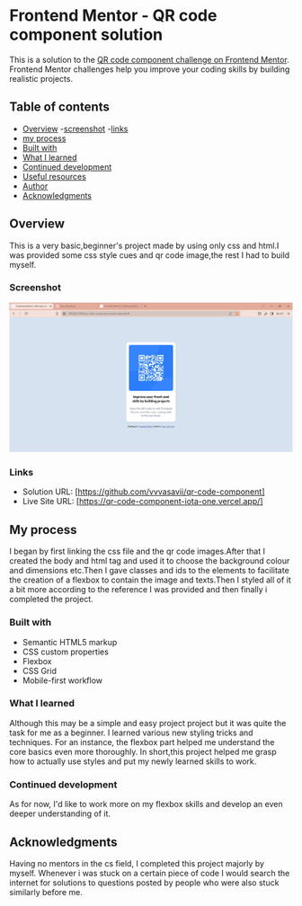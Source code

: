 # Frontend Mentor - QR code component solution

This is a solution to the [QR code component challenge on Frontend Mentor](https://www.frontendmentor.io/challenges/qr-code-component-iux_sIO_H). Frontend Mentor challenges help you improve your coding skills by building realistic projects. 

## Table of contents

- [Overview](#overview)
  -[screenshot](#screenshot)
  -[links](#links)
-  [my process](my-process)
  - [Built with](#built-with)
  - [What I learned](#what-i-learned)
  - [Continued development](#continued-development)
  - [Useful resources](#useful-resources)
- [Author](#author)
- [Acknowledgments](#acknowledgments)



## Overview
This is a very basic,beginner's project made by using only css and html.I was provided some css style cues and qr code image,the rest I had to build myself.

### Screenshot
![alt text](screenshot-qr-component.png)

### Links

- Solution URL: [https://github.com/vvvasavii/qr-code-component]
- Live Site URL: [https://qr-code-component-iota-one.vercel.app/]

## My process
I began by first linking the css file and the qr code images.After that I created the body and html tag and used it to choose the background colour and dimensions etc.Then I gave classes and ids to the elements to facilitate the creation of a flexbox to contain the image and texts.Then I styled all of it a bit more according to the reference I was provided and then finally i completed the project.

### Built with

- Semantic HTML5 markup
- CSS custom properties
- Flexbox
- CSS Grid
- Mobile-first workflow


### What I learned

Although this may be a simple and easy project project but it was quite the task for me as a beginner. I learned various new styling tricks and techniques.
For an instance, the flexbox part helped me understand the core basics even more thoroughly.
In short,this project helped me grasp how to actually use styles and put my newly learned skills to work.

### Continued development

As for now, I'd like to work more on my flexbox skills and develop an even deeper understanding of it.




## Acknowledgments

Having no mentors in the cs field, I completed this project majorly by myself. Whenever i was stuck on a certain piece of code I would search the internet for solutions to questions posted by people who were also stuck similarly before me.


[def]: HTML,CSS